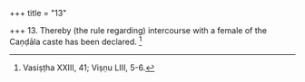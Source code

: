 +++
title = "13"

+++
13. Thereby (the rule regarding) intercourse with a female of the Caṇḍāla caste has been declared. [^11] 


[^11]:  Vasiṣṭha XXIII, 41; Viṣṇu LIII, 5-6.

